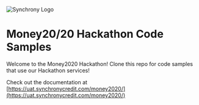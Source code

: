 ![Synchrony  Logo](https://github.com/SYFHackathons/money2020/blob/master/SyfMoney2020Logo.png)

# Money20/20 Hackathon Code Samples

Welcome to the Money2020 Hackathon!  Clone this repo for code samples that use our Hackathon services!

Check out the documentation at [https://uat.synchronycredit.com/money2020/](https://uat.synchronycredit.com/money2020/)

